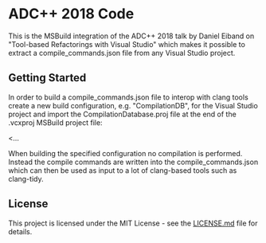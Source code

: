 # ADC++ 2018 Code

This is the MSBuild integration of the ADC++ 2018 talk by Daniel Eiband on "Tool-based Refactorings with Visual Studio" which makes it possible to extract a compile_commands.json file from any Visual Studio project.

## Getting Started

In order to build a compile_commands.json file to interop with clang tools create a new build configuration, e.g. "CompilationDB", for the Visual Studio project and import the CompilationDatabase.proj file at the end of the .vcxproj MSBuild project file:

<...

  <!-- Compilation database hook -->
  <Import Condition="'$(Configuration)'=='CompilationDB'" Project="../MSBuild/CompilationDatabase.proj" />
</Project>

When building the specified configuration no compilation is performed. Instead the compile commands are written into the compile_commands.json which can then be used as input to a lot of clang-based tools such as clang-tidy.

## License

This project is licensed under the MIT License - see the [LICENSE.md](LICENSE.md) file for details.
